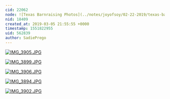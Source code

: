 ```yaml
---
cid: 22062
node: ![Texas Barnraising Photos](../notes/joyofsoy/02-22-2019/texas-barnraising-photos)
nid: 18409
created_at: 2019-03-05 21:55:55 +0000
timestamp: 1551822955
uid: 562839
author: SadiePrego
---
```


[![IMG_3905.JPG](/i/29891)](/i/29891)

[![IMG_3899.JPG](/i/29890)](/i/29890)

[![IMG_3906.JPG](/i/29889)](/i/29889)

[![IMG_3894.JPG](/i/29888)](/i/29888)

[![IMG_3902.JPG](/i/29887)](/i/29887)

